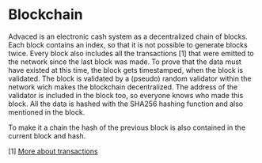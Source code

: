 # Blockchain

Advaced is an electronic cash system as a decentralized chain of blocks.
Each block contains an index, so that it is not possible to generate blocks twice.
Every block also includes all the transactions [1] that were emitted to the network since the last block was made. 
To prove that the data must have existed at this time, the block gets timestamped, when the block is validated. 
The block is validated by a (pseudo) random validator within the network wich makes the blockchain decentralized.
The address of the validator is included in the block too, so everyone knows who made this block.
All the data is hashed with the SHA256 hashing function and also mentioned in the block.

To make it a chain the hash of the previous block is also contained in the current block and hash.

[1] [More about transactions](./transactions.md)
